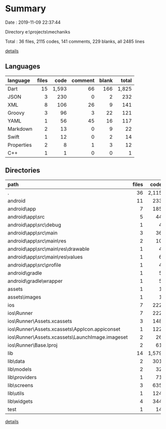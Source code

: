 # Summary

Date : 2019-11-09 22:37:44

Directory e:\projects\mechaniks

Total : 36 files,  2115 codes, 141 comments, 229 blanks, all 2485 lines

[details](details.md)

## Languages
| language | files | code | comment | blank | total |
| :--- | ---: | ---: | ---: | ---: | ---: |
| Dart | 15 | 1,593 | 66 | 166 | 1,825 |
| JSON | 3 | 230 | 0 | 2 | 232 |
| XML | 8 | 106 | 26 | 9 | 141 |
| Groovy | 3 | 96 | 3 | 22 | 121 |
| YAML | 1 | 56 | 45 | 16 | 117 |
| Markdown | 2 | 13 | 0 | 9 | 22 |
| Swift | 1 | 12 | 0 | 2 | 14 |
| Properties | 2 | 8 | 1 | 3 | 12 |
| C++ | 1 | 1 | 0 | 0 | 1 |

## Directories
| path | files | code | comment | blank | total |
| :--- | ---: | ---: | ---: | ---: | ---: |
| . | 36 | 2,115 | 141 | 229 | 2,485 |
| android | 11 | 233 | 28 | 32 | 293 |
| android\app | 7 | 185 | 27 | 20 | 232 |
| android\app\src | 5 | 44 | 24 | 7 | 75 |
| android\app\src\debug | 1 | 4 | 3 | 1 | 8 |
| android\app\src\main | 3 | 36 | 18 | 5 | 59 |
| android\app\src\main\res | 2 | 10 | 9 | 3 | 22 |
| android\app\src\main\res\drawable | 1 | 4 | 7 | 2 | 13 |
| android\app\src\main\res\values | 1 | 6 | 2 | 1 | 9 |
| android\app\src\profile | 1 | 4 | 3 | 1 | 8 |
| android\gradle | 1 | 5 | 1 | 1 | 7 |
| android\gradle\wrapper | 1 | 5 | 1 | 1 | 7 |
| assets | 1 | 1 | 0 | 0 | 1 |
| assets\images | 1 | 1 | 0 | 0 | 1 |
| ios | 7 | 222 | 2 | 8 | 232 |
| ios\Runner | 7 | 222 | 2 | 8 | 232 |
| ios\Runner\Assets.xcassets | 3 | 148 | 0 | 4 | 152 |
| ios\Runner\Assets.xcassets\AppIcon.appiconset | 1 | 122 | 0 | 1 | 123 |
| ios\Runner\Assets.xcassets\LaunchImage.imageset | 2 | 26 | 0 | 3 | 29 |
| ios\Runner\Base.lproj | 2 | 61 | 2 | 2 | 65 |
| lib | 14 | 1,579 | 56 | 159 | 1,794 |
| lib\data | 2 | 301 | 2 | 33 | 336 |
| lib\models | 2 | 32 | 13 | 9 | 54 |
| lib\providers | 1 | 71 | 3 | 10 | 84 |
| lib\screens | 3 | 635 | 31 | 43 | 709 |
| lib\utils | 1 | 124 | 3 | 16 | 143 |
| lib\widgets | 4 | 344 | 4 | 41 | 389 |
| test | 1 | 14 | 10 | 7 | 31 |

[details](details.md)